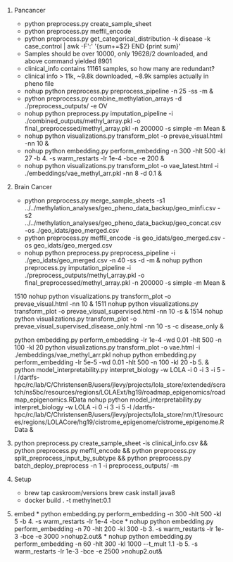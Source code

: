1. Pancancer  
    * python preprocess.py create_sample_sheet  
    * python preprocess.py meffil_encode
    * python preprocess.py get_categorical_distribution -k disease -k case_control | awk -F':' '{sum+=$2} END {print sum}'
    * Samples should be over 10000, only 19628/2 downloaded, and above command yielded 8901
    * clinical_info contains 11161 samples, so how many are redundant?
    * clinical info > 11k, ~9.8k downloaded, ~8.9k samples actually in pheno file
    * nohup python preprocess.py preprocess_pipeline -n 25 -ss -m &
    * python preprocess.py combine_methylation_arrays -d ./preprocess_outputs/ -e OV
    * nohup python preprocess.py imputation_pipeline -i ./combined_outputs/methyl_array.pkl -o final_preprocessed/methyl_array.pkl -n 200000 -s simple -m Mean &
    * nohup python visualizations.py transform_plot  -o prevae_visual.html -nn 10 &
    * nohup python embedding.py perform_embedding -n 300 -hlt 500 -kl 27 -b 4. -s warm_restarts -lr 1e-4 -bce -e 200 &
    * nohup python visualizations.py transform_plot -o vae_latest.html -i ./embeddings/vae_methyl_arr.pkl -nn 8 -d 0.1  &
2. Brain Cancer
    * python preprocess.py merge_sample_sheets -s1 ../../methylation_analyses/geo_pheno_data_backup/geo_minfi.csv -s2 ../../methylation_analyses/geo_pheno_data_backup/geo_concat.csv -os ./geo_idats/geo_merged.csv  
    * python preprocess.py meffil_encode -is geo_idats/geo_merged.csv -os geo_idats/geo_merged.csv
    * nohup python preprocess.py preprocess_pipeline -i ./geo_idats/geo_merged.csv -n 40 -ss -d -m &
    nohup python preprocess.py imputation_pipeline -i ./preprocess_outputs/methyl_array.pkl -o final_preprocessed/methyl_array.pkl -n 200000 -s simple -m Mean &

    1510  nohup python visualizations.py transform_plot  -o prevae_visual.html -nn 10 &
    1511  nohup python visualizations.py transform_plot  -o prevae_visual_supervised.html -nn 10 -s &
    1514  nohup python visualizations.py transform_plot  -o prevae_visual_supervised_disease_only.html -nn 10 -s -c disease_only &

    python embedding.py perform_embedding -lr 1e-4 -wd 0.01 -hlt 500 -n 100 -kl 20
    python visualizations.py transform_plot -o vae.html -i ./embeddings/vae_methyl_arr.pkl
    nohup python embedding.py perform_embedding -lr 5e-5 -wd 0.01 -hlt 500 -n 100 -kl 20 -b 5. &
    python model_interpretability.py interpret_biology -w LOLA -i 0 -i 3 -i 5 -l /dartfs-hpc/rc/lab/C/ChristensenB/users/jlevy/projects/lola_store/extended/scratch/ns5bc/resources/regions/LOLAExt/hg19/roadmap_epigenomics/roadmap_epigenomics.RData
    nohup python model_interpretability.py interpret_biology -w LOLA -i 0 -i 3 -i 5 -l /dartfs-hpc/rc/lab/C/ChristensenB/users/jlevy/projects/lola_store/nm/t1/resources/regions/LOLACore/hg19/cistrome_epigenome/cistrome_epigenome.RData &
3. python preprocess.py create_sample_sheet -is clinical_info.csv  && python preprocess.py meffil_encode && python preprocess.py split_preprocess_input_by_subtype && python preprocess.py  batch_deploy_preprocess -n 1 -i preprocess_outputs/ -m
3. Setup
    * brew tap caskroom/versions
brew cask install java8
    * docker build . -t methylnet:0.1
4. embed
        * python embedding.py perform_embedding -n 300 -hlt 500 -kl 5 -b 4. -s warm_restarts -lr 1e-4 -bce
        * nohup python embedding.py perform_embedding -n 70 -hlt 200 -kl 300 -b 3. -s warm_restarts -lr 1e-3 -bce -e 3000 >nohup2.out&
        * nohup python embedding.py perform_embedding -n 60 -hlt 300 -kl 1000 --t_mult 1.1 -b 5. -s warm_restarts -lr 1e-3 -bce -e 2500 >nohup2.out&
